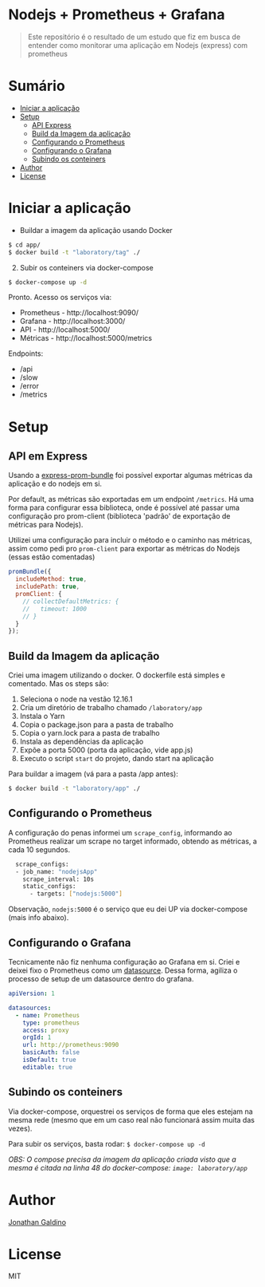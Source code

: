 # Nodejs + Prometheus + Grafana

> Este repositório é o resultado de um estudo que fiz em busca de entender como monitorar uma aplicação em Nodejs (express) com prometheus

# Sumário

- [Iniciar a aplicação](#Iniciar-a-aplicação)
- [Setup](#setup)
  - [API Express](#API-em-Express)
  - [Build da Imagem da aplicação](#Build-da-Imagem-da-aplicação)
  - [Configurando o Prometheus](#Configurando-o-Prometheus)
  - [Configurando o Grafana](#Configurando-o-Grafana)
  - [Subindo os conteiners](#Subindo-os-conteiners)
- [Author](#Author)
- [License](#License)

# Iniciar a aplicação

- Buildar a imagem da aplicação usando Docker

```bash
$ cd app/
$ docker build -t "laboratory/tag" ./
```

2. Subir os conteiners via docker-compose

```bash
$ docker-compose up -d
```

Pronto. Acesso os serviços via:

- Prometheus - http://localhost:9090/
- Grafana - http://localhost:3000/
- API - http://localhost:5000/
- Métricas - http://localhost:5000/metrics

Endpoints:

- /api
- /slow
- /error
- /metrics

# Setup

## API em Express

Usando a [express-prom-bundle](https://www.npmjs.com/package/express-prom-bundle) foi possível exportar algumas métricas da aplicação e do nodejs em si.

Por default, as métricas são exportadas em um endpoint `/metrics`. Há uma forma para configurar essa biblioteca, onde é possível até passar uma configuração pro prom-client (biblioteca 'padrão' de exportação de métricas para Nodejs).

Utilizei uma configuração para incluir o método e o caminho nas métricas, assim como pedi pro `prom-client` para exportar as métricas do Nodejs (essas estão comentadas)

```js
promBundle({
  includeMethod: true,
  includePath: true,
  promClient: {
    // collectDefaultMetrics: {
    //   timeout: 1000
    // }
  }
});
```

## Build da Imagem da aplicação

Criei uma imagem utilizando o docker. O dockerfile está simples e comentado. Mas os steps são:

1. Seleciona o node na vestão 12.16.1
2. Cria um diretório de trabalho chamado `/laboratory/app`
3. Instala o Yarn
4. Copia o package.json para a pasta de trabalho
5. Copia o yarn.lock para a pasta de trabalho
6. Instala as dependências da aplicação
7. Expõe a porta 5000 (porta da aplicação, vide app.js)
8. Executo o script `start` do projeto, dando start na aplicação

Para buildar a imagem (vá para a pasta /app antes):

```bash
$ docker build -t "laboratory/app" ./
```

## Configurando o Prometheus

A configuração do penas informei um `scrape_config`, informando ao Prometheus realizar um scrape no target informado, obtendo as métricas, a cada 10 segundos.

```bash
  scrape_configs:
  - job_name: "nodejsApp"
    scrape_interval: 10s
    static_configs:
      - targets: ["nodejs:5000"]
```

Observação, `nodejs:5000` é o serviço que eu dei UP via docker-compose (mais info abaixo).

## Configurando o Grafana

Tecnicamente não fiz nenhuma configuração ao Grafana em si. Criei e deixei fixo o Prometheus como um [datasource](./grafana/provisioning/datasources/datasource.yml). Dessa forma, agiliza o processo de setup de um datasource dentro do grafana.

```yml
apiVersion: 1

datasources:
  - name: Prometheus
    type: prometheus
    access: proxy
    orgId: 1
    url: http://prometheus:9090
    basicAuth: false
    isDefault: true
    editable: true
```

## Subindo os conteiners

Via docker-compose, orquestrei os serviços de forma que eles estejam na mesma rede (mesmo que em um caso real não funcionará assim muita das vezes).

Para subir os serviços, basta rodar: `$ docker-compose up -d`

_OBS: O compose precisa da imagem da aplicação criada visto que a mesma é citada na linha 48 do docker-compose: `image: laboratory/app`_

# Author

[Jonathan Galdino](https://github.com/jonathangaldino)

# License

MIT
